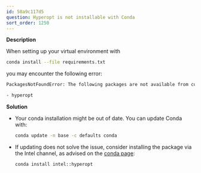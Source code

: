 ```yaml
---
id: 58a9c117d5
question: Hyperopt is not installable with Conda
sort_order: 1250
---
```


**Description**

When setting up your virtual environment with

```bash
conda install --file requirements.txt
```

you may encounter the following error:

```bash
PackagesNotFoundError: The following packages are not available from current channels:

- hyperopt
```

**Solution**

- Your conda installation might be out of date. You can update Conda with:

  ```bash
  conda update -n base -c defaults conda
  ```

- If updating does not solve the issue, consider installing the package via the Intel channel, as advised on the [conda page](https://anaconda.org/intel/hyperopt):

  ```bash
  conda install intel::hyperopt
  ```